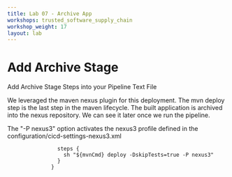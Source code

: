 ```yaml
---
title: Lab 07 - Archive App
workshops: trusted_software_supply_chain
workshop_weight: 17
layout: lab
---
```


# Add Archive Stage

Add Archive Stage Steps into your Pipeline Text File

We leveraged the maven nexus plugin for this deployment.  The mvn deploy step is the last step in the maven lifecycle.  The built application is archived into the nexus repository.  We can see it later once we run the pipeline.

The "-P nexus3" option activates the nexus3 profile defined in the configuration/cicd-settings-nexus3.xml
```
                steps {
                  sh "${mvnCmd} deploy -DskipTests=true -P nexus3"
                }
              }
```
